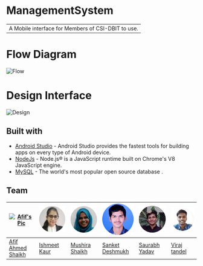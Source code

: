 # ManagementSystem

<table>
<tr>
<td>
  A Mobile interface for Members of CSI-DBIT to use.
</td>
</tr>
</table>

# Flow Diagram
![Flow](https://i.imgur.com/7j9pqaw.png)

# Design Interface
![Design](https://i.imgur.com/rR5kmI5.png)


## Built with 

- [Android Studio](https://developer.android.com/studio) - Android Studio provides the fastest tools for building apps on every type of Android device.
- [NodeJs](https://nodejs.org/en/) - Node.js® is a JavaScript runtime built on Chrome's V8 JavaScript engine.
- [MySQL](https://www.mysql.com) - The world's most popular open source database .

## Team

[<img src="https://i.imgur.com/SeSznJA.png" alt="Afif's Pic" width="120">](https://github.com/afif79)  | [<img src="https://raw.githubusercontent.com/CSI-DBIT/CSI-ManagementSystem/master/Android/app/src/main/res/drawable/ishmeet.png" alt="Ishmeet's Pic" width="120">](https://www.linkedin.com/in/ishmeetk/) | [<img src="https://raw.githubusercontent.com/CSI-DBIT/CSI-ManagementSystem/master/Android/app/src/main/res/drawable/mushira.png" alt="Mushira's Pic" width="120">](https://www.linkedin.com/in/mushira-shaikh/) | [<img src="https://raw.githubusercontent.com/CSI-DBIT/CSI-ManagementSystem/master/Android/app/src/main/res/drawable/sanket.png" alt="Sanket's Pic" width="120">](https://github.com/sanket1305)| [<img src="https://raw.githubusercontent.com/CSI-DBIT/CSI-ManagementSystem/master/Android/app/src/main/res/drawable/saurabh.png" alt="Saurabh's Pic" width="120">](https://github.com/survir44)| [<img src="https://raw.githubusercontent.com/CSI-DBIT/CSI-ManagementSystem/master/Android/app/src/main/res/drawable/viraj.png" alt="Sanket's Pic" width="120">](https://github.com/vraj72)
|---|---|---|---|---|---|
[Afif Ahmed Shaikh](https://github.com/afif79) |[Ishmeet Kaur](https://www.linkedin.com/in/ishmeetk/) | [Mushira Shaikh](https://www.linkedin.com/in/mushira-shaikh/) | [Sanket Deshmukh](https://github.com/sanket1305) |[Saurabh Yadav](https://github.com/survir44) |[Viraj tandel](https://github.com/vraj72) |
